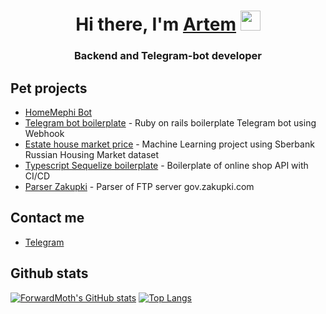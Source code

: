 <h1 align="center">Hi there, I'm <a href="https://daniilshat.ru/" target="_blank">Artem</a> 
<img src="https://github.com/blackcater/blackcater/raw/main/images/Hi.gif" height="32"/></h1>
<h3 align="center">Backend and Telegram-bot developer</h3>

## Pet projects

- [HomeMephi Bot](https://t.me/home_mephi_bot)
- [Telegram bot boilerplate](https://github.com/ForwardMoth/telegram-bot-ruby-boilerplate) - Ruby on rails boilerplate Telegram bot using Webhook
- [Estate house market price](https://github.com/ForwardMoth/ML_estate_pricing) - Machine Learning project using Sberbank Russian Housing Market dataset
- [Typescript Sequelize boilerplate](https://github.com/ForwardMoth/Github-Actions) - Boilerplate of online shop API with CI/CD
- [Parser Zakupki](https://github.com/ForwardMoth/zakupki.gov) - Parser of FTP server gov.zakupki.com

## Contact me

- [Telegram](https://t.me/PositiveDevLead)

## Github stats

[![ForwardMoth's GitHub stats](https://github-readme-stats.vercel.app/api?username=ForwardMoth)](https://github.com/ForwardMoth/ForwardMoth) [![Top Langs](https://github-readme-stats.vercel.app/api/top-langs/?username=ForwardMoth&layout=compact)](https://github.com/ForwardMoth/ForwardMoth) 
<!-- [![ForwardMoth's LeetCode stats](https://leetcode-stats-six.vercel.app/api?username=ForwardMothMaster)](https://github.com/ForwardMoth/ForwardMoth)  -->

